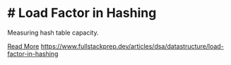# # Load Factor in Hashing

Measuring hash table capacity.

[Read More](https://www.fullstackprep.dev/articles/dsa/datastructure/load-factor-in-hashing) https://www.fullstackprep.dev/articles/dsa/datastructure/load-factor-in-hashing